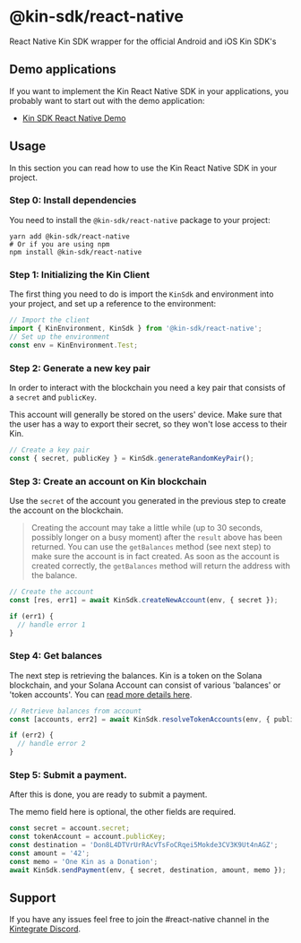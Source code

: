 # @kin-sdk/react-native

React Native Kin SDK wrapper for the official Android and iOS Kin SDK's

## Demo applications

If you want to implement the Kin React Native SDK in your applications, you probably want to start out with the demo application:

- [Kin SDK React Native Demo](https://github.com/kin-sdk/kin-sdk-demo-react-native)

## Usage

In this section you can read how to use the Kin React Native SDK in your project.

### Step 0: Install dependencies

You need to install the `@kin-sdk/react-native` package to your project:

```shell
yarn add @kin-sdk/react-native
# Or if you are using npm
npm install @kin-sdk/react-native
```

### Step 1: Initializing the Kin Client

The first thing you need to do is import the `KinSdk` and environment into your project, and set up a reference to the environment:

```typescript
// Import the client
import { KinEnvironment, KinSdk } from '@kin-sdk/react-native';
// Set up the environment
const env = KinEnvironment.Test;
```

### Step 2: Generate a new key pair

In order to interact with the blockchain you need a key pair that consists of a `secret` and `publicKey`.

This account will generally be stored on the users' device. Make sure that the user has a way to export their secret, so they won't lose access to their Kin.

```typescript
// Create a key pair
const { secret, publicKey } = KinSdk.generateRandomKeyPair();
```

### Step 3: Create an account on Kin blockchain

Use the `secret` of the account you generated in the previous step to create the account on the blockchain.

> Creating the account may take a little while (up to 30 seconds, possibly longer on a busy moment) after the `result` above has been returned. You can use the `getBalances` method (see next step) to make sure the account is in fact created. As soon as the account is created correctly, the `getBalances` method will return the address with the balance.

```typescript
// Create the account
const [res, err1] = await KinSdk.createNewAccount(env, { secret });

if (err1) {
  // handle error 1
}
```

### Step 4: Get balances

The next step is retrieving the balances. Kin is a token on the Solana blockchain, and your Solana Account can consist of various 'balances' or 'token accounts'. You can [read more details here](https://docs.kin.org/solana#token-accounts).

```typescript
// Retrieve balances from account
const [accounts, err2] = await KinSdk.resolveTokenAccounts(env, { publicKey });

if (err2) {
  // handle error 2
}
```

### Step 5: Submit a payment.

After this is done, you are ready to submit a payment.

The memo field here is optional, the other fields are required.

```typescript
const secret = account.secret;
const tokenAccount = account.publicKey;
const destination = 'Don8L4DTVrUrRAcVTsFoCRqei5Mokde3CV3K9Ut4nAGZ';
const amount = '42';
const memo = 'One Kin as a Donation';
await KinSdk.sendPayment(env, { secret, destination, amount, memo });
```

## Support

If you have any issues feel free to join the #react-native channel in the [Kintegrate Discord](https://discord.gg/Mpc7bFtWd5).
